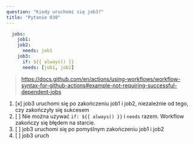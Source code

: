 ```yaml
---
question: "Kiedy uruchomi się job3?"
title: "Pytanie 030"
---
```


```yaml
  jobs:
    job1:
    job2:
      needs: job1
    job3:
      if: ${{ always() }}
      needs: [job1, job2]
```
> https://docs.github.com/en/actions/using-workflows/workflow-syntax-for-github-actions#example-not-requiring-successful-dependent-jobs
1. [x] job3 uruchomi się po zakończeniu job1 i job2, niezależnie od tego, czy zakończyły się sukcesem
1. [ ] Nie można używać `if: ${{ always() }}` i `needs` razem. Workflow zakończy się błędem na starcie.
1. [ ] job3 uruchomi się po pomyślnym zakończeniu job1 i job2
1. [ ] job3 uruch
